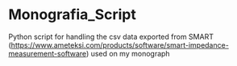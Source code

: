 # Monografia_Script
Python script for handling the csv data exported from SMART (https://www.ameteksi.com/products/software/smart-impedance-measurement-software) used on my monograph
